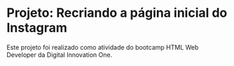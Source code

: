 
# Projeto: Recriando a página inicial do Instagram

Este projeto foi realizado como atividade do bootcamp HTML Web Developer da Digital Innovation One. 

